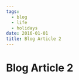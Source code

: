 ```yaml
---
tags: 
  - blog
  - life
  - holidays
date: 2016-01-01
title: Blog Article 2
---
```


<h1>Blog Article 2</h1>
